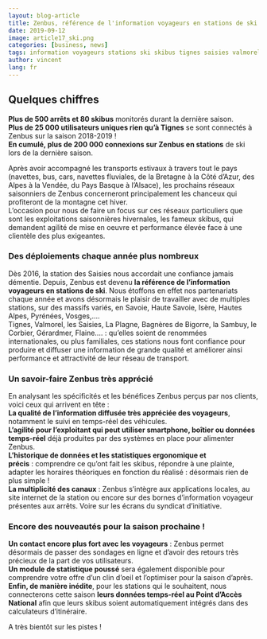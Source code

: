 ```yaml
---
layout: blog-article
title: Zenbus, référence de l'information voyageurs en stations de ski
date: 2019-09-12
image: article17_ski.png
categories: [business, news]
tags: information voyageurs stations ski skibus tignes saisies valmorel
author: vincent
lang: fr
---
```

## Quelques chiffres
**Plus de 500 arrêts et 80 skibus** monitorés durant la dernière saison.<br>
**Plus de 25 000 utilisateurs uniques rien qu’à Tignes** se sont connectés à Zenbus sur la saison 2018-2019&nbsp;!<br>
**En cumulé, plus de 200 000 connexions sur Zenbus en stations** de ski lors de la dernière saison.

Après avoir accompagné les transports estivaux à travers tout le pays (navettes, bus, cars, navettes fluviales, de la Bretagne à la Côté d’Azur, des Alpes à la Vendée, du Pays Basque à l’Alsace), les prochains réseaux saisonniers de Zenbus concerneront principalement les chanceux qui profiteront de la montagne cet hiver.<br>
L’occasion pour nous de faire un focus sur ces réseaux particuliers que sont les exploitations saisonnières hivernales, les fameux skibus, qui demandent agilité de mise en oeuvre et performance élevée face à une clientèle des plus exigeantes.


### Des déploiements chaque année plus nombreux

Dès 2016, la station des Saisies nous accordait une confiance jamais démentie. Depuis, Zenbus est devenu **la référence de l’information voyageurs en stations de ski**. 
Nous étoffons en effet nos partenariats chaque année et avons désormais le plaisir de travailler avec de multiples stations, sur des massifs variés, en Savoie, Haute Savoie, Isère, Hautes Alpes, Pyrénées, Vosges,.... <br>
Tignes, Valmorel, les Saisies, La Plagne, Bagnères de Bigorre, la Sambuy, le Corbier, Gérardmer, Flaine....&nbsp;:&nbsp;qu’elles soient de renommées internationales, ou plus familiales, ces stations nous font confiance pour produire et diffuser une information de grande qualité et améliorer ainsi performance et attractivité de leur réseau de transport.

### Un savoir-faire Zenbus très apprécié

En analysant les spécificités et les bénéfices Zenbus perçus par nos clients, voici ceux qui arrivent en tête&nbsp;:<br>
**La qualité de l’information diffusée très appréciée des voyageurs**, notamment le suivi en temps-réel des véhicules.<br>
**L’agilité pour l’exploitant qui peut utiliser smartphone, boîtier ou données temps-réel** déjà produites par des systèmes en place pour alimenter Zenbus.<br>
**L’historique de données et les statistiques ergonomique et précis**&nbsp;:&nbsp;comprendre ce qu’ont fait les skibus, répondre à une plainte, adapter les horaires théoriques en fonction du réalisé&nbsp;:&nbsp;désormais rien de plus simple&nbsp;!<br>
**La multiplicité des canaux**&nbsp;:&nbsp;Zenbus s’intègre aux applications locales, au site internet de la station ou encore sur des bornes d’information voyageur présentes aux arrêts. Voire sur les écrans du syndicat d’initiative.

### Encore des nouveautés pour la saison prochaine&nbsp;!

**Un contact encore plus fort avec les voyageurs**&nbsp;:&nbsp;Zenbus permet désormais de passer des sondages en ligne et d’avoir des retours très précieux de la part de vos utilisateurs.<br>
**Un module de statistique poussé** sera également disponible pour comprendre votre offre d’un clin d’oeil et l’optimiser pour la saison d’après.<br>
**Enfin, de manière inédite**, pour les stations qui le souhaitent, nous connecterons cette saison **leurs données temps-réel au Point d’Accès National** afin que leurs skibus soient automatiquement intégrés dans des calculateurs d’itinéraire.

A très bientôt sur les pistes&nbsp;! 
